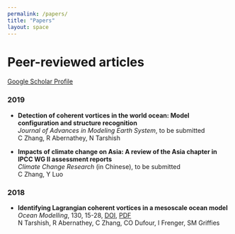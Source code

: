 ```yaml
---
permalink: /papers/
title: "Papers"
layout: space
---
```

# Peer-reviewed articles

[Google Scholar Profile](https://scholar.google.com/citations?user=oam2ZBkAAAAJ&hl=en)

### 2019

*  **Detection of coherent vortices in the world ocean: Model configuration and structure recognition**  
   *Journal of Advances in Modeling Earth System*, to be submitted  
   C Zhang, R Abernathey, N Tarshish

*  **Impacts of climate change on Asia: A review of the Asia chapter in IPCC WG II assessment reports**  
   *Climate Change Research* (in Chinese), to be submitted  
   C Zhang, Y Luo

### 2018

*  **Identifying Lagrangian coherent vortices in a mesoscale ocean model**  
   *Ocean Modelling*, 130, 15-28, [DOI][d1], [PDF][p1]  
   N Tarshish, R Abernathey, C Zhang, CO Dufour, I Frenger, SM Griffies

   [d1]: https://doi.org/10.1016/j.ocemod.2018.07.001
   [p1]: /files/tarshish_2018.pdf
